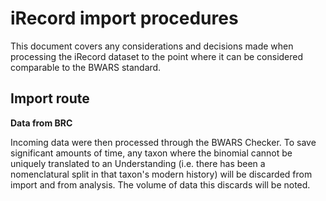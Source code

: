 # iRecord import procedures
This document covers any considerations and decisions made when processing the iRecord dataset to the point where it can be considered comparable to the BWARS standard.

## Import route
**Data from BRC**

Incoming data were then processed through the BWARS Checker. To save significant amounts of time, any taxon where the binomial cannot be uniquely translated to an Understanding (i.e. there has been a nomenclatural split in that taxon's modern history) will be discarded from import and from analysis. The volume of data this discards will be noted.